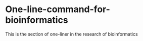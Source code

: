 # One-line-command-for-bioinformatics
This is the section of one-liner in the research of bioinformatics
